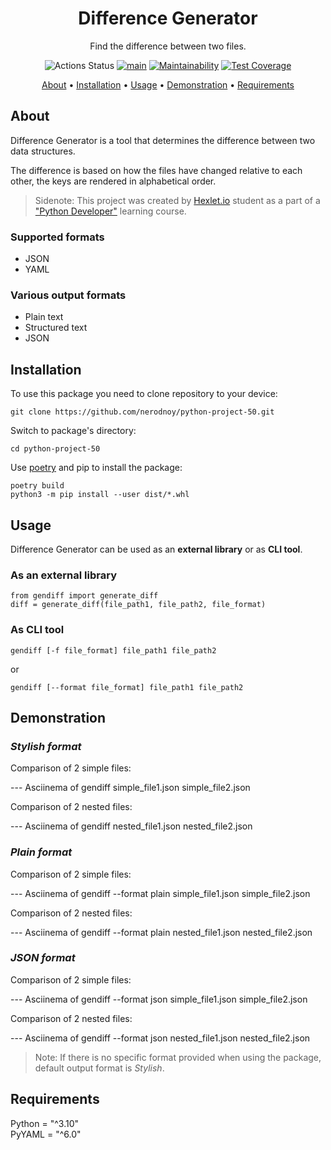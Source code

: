 <div align="center">
<h1>Difference Generator</h1>

Find the difference between two files.

![Actions Status](https://github.com/nerodnoy/python-project-50/workflows/hexlet-check/badge.svg)  [![main](https://github.com/nerodnoy/python-project-50/actions/workflows/main.yml/badge.svg)](https://github.com/nerodnoy/python-project-50/actions/workflows/main.yml) [![Maintainability](https://api.codeclimate.com/v1/badges/0e19e094594cd2be67e5/maintainability)](https://codeclimate.com/github/nerodnoy/python-project-50/maintainability) [![Test Coverage](https://api.codeclimate.com/v1/badges/0e19e094594cd2be67e5/test_coverage)](https://codeclimate.com/github/nerodnoy/python-project-50/test_coverage)

<a href="#about">About</a> •
<a href="#installation">Installation</a> •
<a href="#usage">Usage</a> •
<a href="#demonstration">Demonstration</a> •
<a href="#requirements">Requirements</a>

</div>

## About

Difference Generator is a tool that determines the difference between two data structures.


The difference is based on how the files have changed relative to each other, the keys are rendered in alphabetical
order.

> Sidenote: This project was created by [Hexlet.io](https://hexlet.io) student as a part of
> a ["Python Developer"](https://ru.hexlet.io/programs/python) learning course.

### Supported formats

- JSON
- YAML

### Various output formats

- Plain text
- Structured text
- JSON

## Installation

To use this package you need to clone repository to your device:

    git clone https://github.com/nerodnoy/python-project-50.git

Switch to package's directory:

    cd python-project-50

Use [poetry](https://python-poetry.org/docs/) and pip to install the package:

    poetry build  
    python3 -m pip install --user dist/*.whl

## Usage

Difference Generator can be used as an **external library** or as **CLI tool**.

### As an external library

    from gendiff import generate_diff  
    diff = generate_diff(file_path1, file_path2, file_format)

### As CLI tool

    gendiff [-f file_format] file_path1 file_path2

or

    gendiff [--format file_format] file_path1 file_path2

## Demonstration

### *Stylish format*

Comparison of 2 simple files:

--- Asciinema of gendiff simple_file1.json simple_file2.json

Comparison of 2 nested files:

--- Asciinema of gendiff nested_file1.json nested_file2.json

### *Plain format*

Comparison of 2 simple files:

--- Asciinema of gendiff --format plain simple_file1.json simple_file2.json

Comparison of 2 nested files:

--- Asciinema of gendiff --format plain nested_file1.json nested_file2.json

### *JSON format*

Comparison of 2 simple files:

--- Asciinema of gendiff --format json simple_file1.json simple_file2.json

Comparison of 2 nested files:

--- Asciinema of gendiff --format json nested_file1.json nested_file2.json

> Note: If there is no specific format provided when using the package, default output format is *Stylish*.

## Requirements

Python = "^3.10"  
PyYAML = "^6.0"